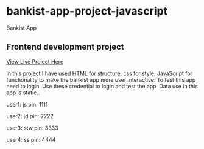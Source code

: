 # bankist-app-project-javascript
Bankist App

## Frontend development project 
[View Live Project Here](https://jas-sin82.github.io/bankist-app-project-javascript/)


In this project I have used HTML for structure, css for style, JavaScript for functionality to make the bankist app more user interactive.
To test this app need to login. Use these credential to login and test the app. Data use in this app is static.. 
  
  user1: js
  pin: 1111
 
  user2: jd
  pin: 2222
  
  user3: stw
  pin: 3333

  user4: ss
  pin: 4444


	
